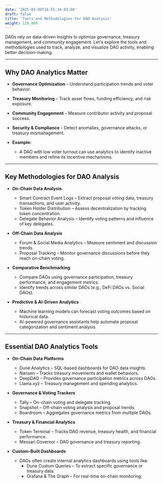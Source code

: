 ```yaml
---
date: '2025-03-09T16:55:34-03:00'
draft: false
title: 'Tools and Methodologies for DAO Analysis'
weight: 128_000
---
```


DAOs rely on data-driven insights to optimize governance, treasury management, and community engagement. Let's explore the tools and methodologies used to track, analyze, and visualize DAO activity, enabling better decision-making.  

---

## **Why DAO Analytics Matter** 

- **Governance Optimization** – Understand participation trends and voter behavior.  
- **Treasury Monitoring** – Track asset flows, funding efficiency, and risk exposure.  
- **Community Engagement** – Measure contributor activity and proposal success.  
- **Security & Compliance** – Detect anomalies, governance attacks, or treasury mismanagement.  

- **Example:**  
  - A DAO with low voter turnout can use analytics to identify inactive members and refine its incentive mechanisms.  

---

## **Key Methodologies for DAO Analysis** 

- **On-Chain Data Analysis**  
  - Smart Contract Event Logs – Extract proposal voting data, treasury transactions, and user activity.  
  - Token Holder Distribution – Assess decentralization by tracking token concentration.  
  - Delegate Behavior Analysis – Identify voting patterns and influence of key delegates.  

- **Off-Chain Data Analysis**  
  - Forum & Social Media Analytics – Measure sentiment and discussion trends.  
  - Proposal Tracking – Monitor governance discussions before they reach on-chain voting.  

- **Comparative Benchmarking**  
  - Compare DAOs using governance participation, treasury performance, and engagement metrics.  
  - Identify trends across similar DAOs (e.g., DeFi DAOs vs. Social DAOs).  

- **Predictive & AI-Driven Analytics**  
  - Machine learning models can forecast voting outcomes based on historical data.  
  - AI-powered governance assistants help automate proposal categorization and sentiment analysis.  

---

## **Essential DAO Analytics Tools** 

- **On-Chain Data Platforms**  
  - Dune Analytics – SQL-based dashboards for DAO data insights.  
  - Nansen – Tracks treasury movements and wallet behaviors.  
  - DeepDAO – Provides governance participation metrics across DAOs.  
  - Llama.xyz – Treasury management and spending analytics.  

- **Governance & Voting Trackers**  
  - Tally – On-chain voting and delegate tracking.  
  - Snapshot – Off-chain voting analysis and proposal trends.  
  - Boardroom – Aggregates governance metrics from multiple DAOs.  

- **Treasury & Financial Analytics**  
  - Token Terminal – Tracks DAO revenue, treasury health, and financial performance.  
  - Messari Governor – DAO governance and treasury reporting.  

- **Custom-Built Dashboards**  
  - DAOs often create internal analytics dashboards using tools like:  
    - Dune Custom Queries – To extract specific governance or treasury data.  
    - Grafana & The Graph – For real-time on-chain monitoring.  

